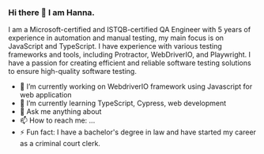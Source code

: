 ### Hi there 👋 I am Hanna.

I am a Microsoft-certified and ISTQB-certified QA Engineer with 5 years of experience in automation and manual testing, my main focus is on JavaScript and TypeScript. I have experience with various testing frameworks and tools, including Protractor, WebDriverIO, and Playwright. I have a passion for creating efficient and reliable software testing solutions to ensure high-quality software testing.

- 🔭 I’m currently working on WebdriverIO framework using Javascript for web application
- 🌱 I’m currently learning TypeScript, Cypress, web development
- 💬 Ask me anything about  
- 📫 How to reach me: ...
- ⚡ Fun fact: I have a bachelor's degree in law and have started my career as a сriminal сourt сlerk.


